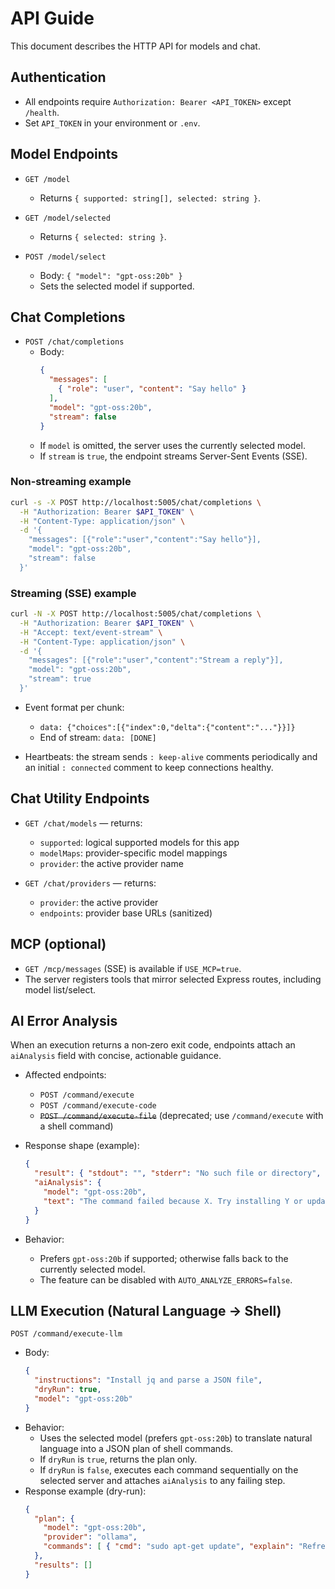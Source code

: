 # API Guide

This document describes the HTTP API for models and chat.

## Authentication

- All endpoints require `Authorization: Bearer <API_TOKEN>` except `/health`.
- Set `API_TOKEN` in your environment or `.env`.

## Model Endpoints

- `GET /model`
  - Returns `{ supported: string[], selected: string }`.

- `GET /model/selected`
  - Returns `{ selected: string }`.

- `POST /model/select`
  - Body: `{ "model": "gpt-oss:20b" }`
  - Sets the selected model if supported.

## Chat Completions

- `POST /chat/completions`
  - Body:
    ```json
    {
      "messages": [
        { "role": "user", "content": "Say hello" }
      ],
      "model": "gpt-oss:20b",
      "stream": false
    }
    ```
  - If `model` is omitted, the server uses the currently selected model.
  - If `stream` is `true`, the endpoint streams Server-Sent Events (SSE).

### Non-streaming example

```bash
curl -s -X POST http://localhost:5005/chat/completions \
  -H "Authorization: Bearer $API_TOKEN" \
  -H "Content-Type: application/json" \
  -d '{
    "messages": [{"role":"user","content":"Say hello"}],
    "model": "gpt-oss:20b",
    "stream": false
  }'
```

### Streaming (SSE) example

```bash
curl -N -X POST http://localhost:5005/chat/completions \
  -H "Authorization: Bearer $API_TOKEN" \
  -H "Accept: text/event-stream" \
  -H "Content-Type: application/json" \
  -d '{
    "messages": [{"role":"user","content":"Stream a reply"}],
    "model": "gpt-oss:20b",
    "stream": true
  }'
```

- Event format per chunk:
  - `data: {"choices":[{"index":0,"delta":{"content":"..."}}]}`
  - End of stream: `data: [DONE]`

- Heartbeats: the stream sends `: keep-alive` comments periodically and an initial `: connected` comment to keep connections healthy.

## Chat Utility Endpoints

- `GET /chat/models` — returns:
  - `supported`: logical supported models for this app
  - `modelMaps`: provider-specific model mappings
  - `provider`: the active provider name

- `GET /chat/providers` — returns:
  - `provider`: the active provider
  - `endpoints`: provider base URLs (sanitized)

## MCP (optional)

- `GET /mcp/messages` (SSE) is available if `USE_MCP=true`.
- The server registers tools that mirror selected Express routes, including model list/select.

## AI Error Analysis

When an execution returns a non‑zero exit code, endpoints attach an `aiAnalysis` field with concise, actionable guidance.

- Affected endpoints:
  - `POST /command/execute`
  - `POST /command/execute-code`
  - ~~`POST /command/execute-file`~~ (deprecated; use `/command/execute` with a shell command)

- Response shape (example):
  ```json
  {
    "result": { "stdout": "", "stderr": "No such file or directory", "exitCode": 127, "error": true },
    "aiAnalysis": {
      "model": "gpt-oss:20b",
      "text": "The command failed because X. Try installing Y or updating PATH: ..."
    }
  }
  ```

- Behavior:
  - Prefers `gpt-oss:20b` if supported; otherwise falls back to the currently selected model.
  - The feature can be disabled with `AUTO_ANALYZE_ERRORS=false`.
## LLM Execution (Natural Language → Shell)

`POST /command/execute-llm`

- Body:
  ```json
  {
    "instructions": "Install jq and parse a JSON file",
    "dryRun": true,
    "model": "gpt-oss:20b"
  }
  ```
- Behavior:
  - Uses the selected model (prefers `gpt-oss:20b`) to translate natural language into a JSON plan of shell commands.
  - If `dryRun` is `true`, returns the plan only.
  - If `dryRun` is `false`, executes each command sequentially on the selected server and attaches `aiAnalysis` to any failing step.
- Response example (dry-run):
  ```json
  {
    "plan": {
      "model": "gpt-oss:20b",
      "provider": "ollama",
      "commands": [ { "cmd": "sudo apt-get update", "explain": "Refresh package lists" } ]
    },
    "results": []
  }
  ```
